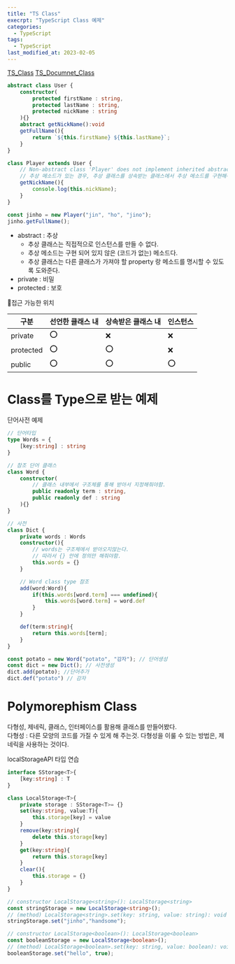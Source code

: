 ```yaml
---
title: "TS Class"
execrpt: "TypeScript Class 예제"
categories:
  - TypeScript
tags:
  - TypeScript
last_modified_at: 2023-02-05
---
```


[TS_Class](https://poiemaweb.com/typescript-class)
[TS_Documnet_Class](https://www.typescriptlang.org/docs/handbook/2/classes.html)

```ts
abstract class User {
    constructor(
        protected firstName : string,
        protected lastName : string,
        protected nickName : string
    ){}
    abstract getNickName():void
    getFullName(){
        return `${this.firstName} ${this.lastName}`;
    }
}

class Player extends User {
    // Non-abstract class 'Player' does not implement inherited abstract member 'getNickName' from class 'User'.
    // 추상 메소드가 있는 경우, 추상 클래스를 상속받는 클래스에서 추상 메소드를 구현해주어야 한다.
    getNickName(){
        console.log(this.nickName);
    }
}

const jinho = new Player("jin", "ho", "jino");
jinho.getFullName();
```
- abstract : 추상  
  - 추상 클래스는 직접적으로 인스턴스를 만들 수 없다.
  - 추상 메소드는 구현 되어 있지 않은 (코드가 없는) 메소드다.
  - 추상 클래스는 다른 클래스가 가져야 할 property 랑 메소드를 명시할 수 있도록 도와준다.
- private : 비밀
- protected : 보호

📌접근 가능한 위치

| 구분      | 선언한 클래스 내 | 상속받은 클래스 내 | 인스턴스 |
| --------- | ---------------- | ------------------ | -------- |
| private   | ⭕                | ❌                  | ❌        |
| protected | ⭕                | ⭕                  | ❌        |
| public    | ⭕                | ⭕                  | ⭕        |


# Class를 Type으로 받는 예제

단어사전 예제
```ts
// 단어타입
type Words = {
    [key:string] : string
}

// 참조 단어 클래스
class Word {
    constructor(
        // 클래스 내부에서 구조체를 통해 받아서 지정해줘야함.
        public readonly term : string,
        public readonly def : string
    ){}
}

// 사전
class Dict {
    private words : Words
    constructor(){
        // words는 구조체에서 받아오지않는다.
        // 따라서 {} 안에 정의만 해줘야함.
        this.words = {}
    }

    // Word class type 참조
    add(word:Word){
        if(this.words[word.term] === undefined){
            this.words[word.term] = word.def
        }
    }

    def(term:string){
        return this.words[term];
    }
}

const potato = new Word("potato", "감자"); // 단어생성
const dict = new Dict(); // 사전생성
dict.add(potato); //단어추가
dict.def("potato") // 감자
```

# Polymorephism Class
다형성, 제네릭, 클래스, 인터페이스를 활용해 클래스를 만들어봤다.  
다형성 : 다른 모양의 코드를 가질 수 있게 해 주는것. 다형성을 이룰 수 있는 방법은, 제네릭을 사용하는 것이다.  

localStorageAPI 타입 연습
```ts
interface SStorage<T>{
    [key:string] : T
}

class LocalStorage<T>{
    private storage : SStorage<T>= {}
    set(key:string, value:T){
        this.storage[key] = value
    }
    remove(key:string){
        delete this.storage[key]
    }
    get(key:string){
        return this.storage[key]
    }
    clear(){
        this.storage = {}
    }
}

// constructor LocalStorage<string>(): LocalStorage<string>
const stringStorage = new LocalStorage<string>();
// (method) LocalStorage<string>.set(key: string, value: string): void
stringStorage.set("jinho","handsome");

// constructor LocalStorage<boolean>(): LocalStorage<boolean>
const booleanStorage = new LocalStorage<boolean>();
// (method) LocalStorage<boolean>.set(key: string, value: boolean): void
booleanStorage.set("hello", true);

```